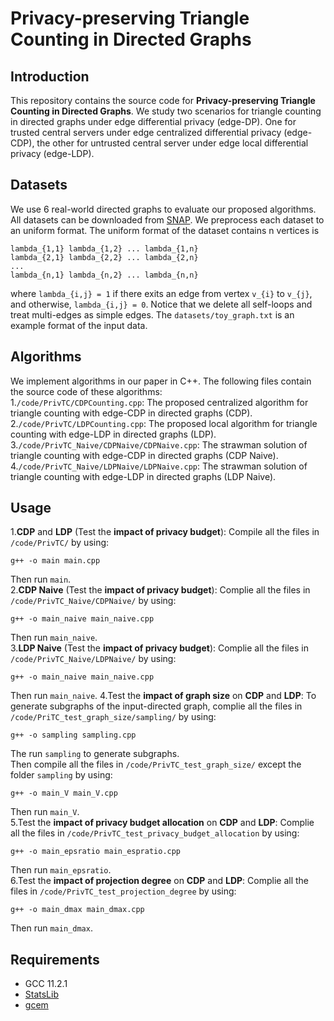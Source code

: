 # Privacy-preserving Triangle Counting in Directed Graphs
## Introduction
This repository contains the source code for **Privacy-preserving Triangle Counting in Directed Graphs**. 
We study two scenarios for triangle counting in directed graphs under edge differential privacy (edge-DP). One for trusted central servers under edge centralized differential privacy (edge-CDP), the other for untrusted central server under edge local differential privacy (edge-LDP).
## Datasets
We use 6 real-world directed graphs to evaluate our proposed algorithms. All datasets can be downloaded from [SNAP](https://snap.stanford.edu/data/). We preprocess each dataset to an uniform format. The uniform format of the dataset contains n vertices is
```
lambda_{1,1} lambda_{1,2} ... lambda_{1,n}
lambda_{2,1} lambda_{2,2} ... lambda_{2,n}
...
lambda_{n,1} lambda_{n,2} ... lambda_{n,n}
```
where `lambda_{i,j} = 1` if there exits an edge from vertex `v_{i}` to `v_{j}`, and otherwise, `lambda_{i,j} = 0`.
Notice that we delete all self-loops and treat multi-edges as simple edges. The `datasets/toy_graph.txt` is an example format of the input data.
## Algorithms
We implement algorithms in our paper in C++. The following files contain the source code of these algorithms:   
1.`/code/PrivTC/CDPCounting.cpp`: The proposed centralized algorithm for triangle counting with edge-CDP in directed graphs (CDP).   
2.`/code/PrivTC/LDPCounting.cpp`: The proposed local algorithm for triangle counting with edge-LDP in directed graphs (LDP).   
3.`/code/PrivTC_Naive/CDPNaive/CDPNaive.cpp`: The strawman solution of triangle counting with edge-CDP in directed graphs (CDP Naive).   
4.`/code/PrivTC_Naive/LDPNaive/LDPNaive.cpp`: The strawman solution of triangle counting with edge-LDP in directed graphs (LDP Naive).
## Usage
1.**CDP** and **LDP** (Test the **impact of privacy budget**): Compile all the files in `/code/PrivTC/` by using:
```
g++ -o main main.cpp
```
Then run `main`.   
2.**CDP Naive** (Test the **impact of privacy budget**): Complie all the files in `/code/PrivTC_Naive/CDPNaive/` by using:
```
g++ -o main_naive main_naive.cpp
```
Then run `main_naive`.   
3.**LDP Naive** (Test the **impact of privacy budget**): Complie all the files in `/code/PrivTC_Naive/LDPNaive/` by using:
```
g++ -o main_naive main_naive.cpp
```
Then run `main_naive`.
4.Test the **impact of graph size** on **CDP** and **LDP**: To generate subgraphs of the input-directed graph, complie all the files in `/code/PriTC_test_graph_size/sampling/` by using:
```
g++ -o sampling sampling.cpp
```
The run `sampling` to generate subgraphs.      
Then compile all the files in `/code/PrivTC_test_graph_size/` except the folder `sampling` by using:
```
g++ -o main_V main_V.cpp
```
Then run `main_V`.   
5.Test the **impact of privacy budget allocation** on **CDP** and **LDP**: Complie all the files in `/code/PrivTC_test_privacy_budget_allocation` by using:
```
g++ -o main_epsratio main_espratio.cpp
```
Then run `main_epsratio`.   
6.Test the **impact of projection degree** on **CDP** and **LDP**: Complie all the files in `/code/PrivTC_test_projection_degree` by using:
```
g++ -o main_dmax main_dmax.cpp
```
Then run `main_dmax`.   
## Requirements
- GCC 11.2.1
- [StatsLib](https://www.kthohr.com/statslib.html)
- [gcem](https://www.kthohr.com/gcem.html)

